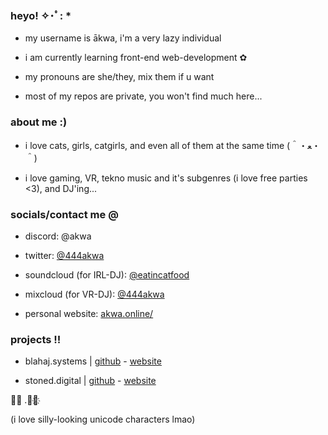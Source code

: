 ### heyo! ✧･ﾟ: * 

- my username is ākwa, i'm a very lazy individual

- i am currently learning front-end web-development ✿

- my pronouns are she/they, mix them if u want 

- most of my repos are private, you won't find much here...



### about me :)

- i love cats, girls, catgirls, and even all of them at the same time (＾・ﻌ・＾)

- i love gaming, VR, tekno music and it's subgenres (i love free parties <3), and DJ'ing...



### socials/contact me @

- discord: @akwa

- twitter: [@444akwa](https://x.com/444akwa)

- soundcloud (for IRL-DJ): [@eatincatfood](https://soundcloud.com/eatincatfood)

- mixcloud (for VR-DJ): [@444akwa](https://mixcloud.com/444akwa)

- personal website: [akwa.online/](https://akwa.online)



### projects !!

- blahaj.systems | [github](https://github.com/BlahajSystems) - [website](https://blahaj.systems)

- stoned.digital | [github](https://github.com/StonedDigital) - [website](https://stoned.digital)










㋃㏳ .༙྇҉

(i love silly-looking unicode characters lmao)
